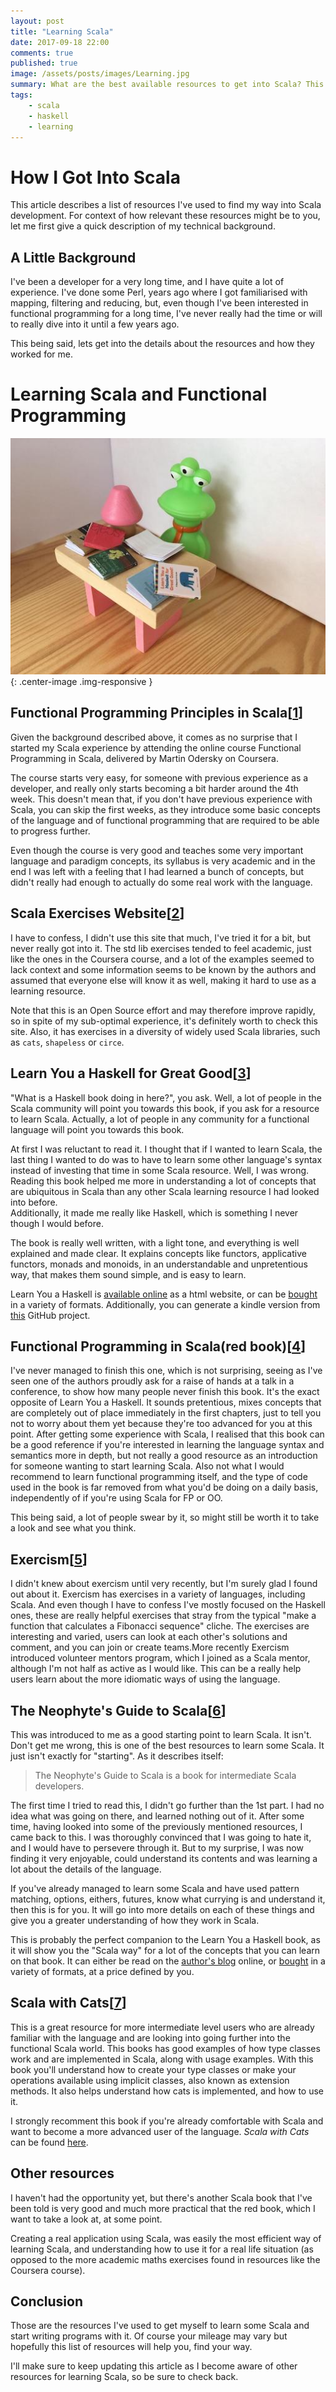 ```yaml
---
layout: post
title: "Learning Scala"
date: 2017-09-18 22:00
comments: true
published: true
image: /assets/posts/images/Learning.jpg
summary: What are the best available resources to get into Scala? This is a compilation of the resources I've personlally used, when getting into Scala, as well as after becoming a professional Scala developer
tags:
    - scala
    - haskell
    - learning
---
```


# How I Got Into Scala

This article describes a list of resources I've used to find my way into Scala development. For context of how relevant these resources might be to you, let me first give a quick description of my technical background.

## A Little Background
I've been a developer for a very long time, and I have quite a lot of experience. I've done some Perl, years ago where I got familiarised with mapping, filtering and reducing, but, even though I've been interested in functional programming for a long time, I've never really had the time or will to really dive into it until a few years ago.

This being said, lets get into the details about the resources and how they worked for me.

# Learning Scala and Functional Programming

![Learning Scala and Functional Programming](/assets/posts/images/Learning.jpg){: .center-image .img-responsive }

## Functional Programming Principles in Scala<span class="reference">[[1](https://www.coursera.org/learn/progfun1 "Functional Programming Principles in Scala")] </span>
Given the background described above, it comes as no surprise that I started my Scala experience by attending the online course Functional Programming in Scala, delivered by Martin Odersky on Coursera.

The course starts very easy, for someone with previous experience as a developer, and really only starts becoming a bit harder around the 4th week. This doesn't mean that, if you don't have previous experience with Scala, you can skip the first weeks, as they introduce some basic concepts of the language and of functional programming that are required to be able to progress further.

Even though the course is very good and teaches some very important language and paradigm concepts, its syllabus is very academic and in the end I was left with a feeling that I had learned a bunch of concepts, but didn't really had enough to actually do some real work with the language.

## Scala Exercises Website<span class="reference">[[2](https://www.scala-exercises.org/ "Scala Exercise Website")] </span>
I have to confess, I didn't use this site that much, I've tried it for a bit, but never really got into it. The std lib exercises tended to feel academic, just like the ones in the Coursera course, and a lot of the examples seemed to lack context and some information seems to be known by the authors and assumed that everyone else will know it as well, making it hard to use as a learning resource. 

Note that this is an Open Source effort and may therefore improve rapidly, so in spite of my sub-optimal experience, it's definitely worth to check this site. Also, it has exercises in a diversity of widely used Scala libraries, such as `cats`, `shapeless` or `circe`.

## Learn You a Haskell for Great Good<span class="reference">[[3](http://learnyouahaskell.com/ "Learn You a Haskell for Great Good")] </span>
"What is a Haskell book doing in here?", you ask. Well, a lot of people in the Scala community will point you towards this book, if you ask for a resource to learn Scala. Actually, a lot of people in any community for a functional language will point you towards this book.

At first I was reluctant to read it. I thought that if I wanted to learn Scala, the last thing I wanted to do was to have to learn some other language's syntax instead of investing that time in some Scala resource. Well, I was wrong. Reading this book helped me more in understanding a lot of concepts that are ubiquitous in Scala than any other Scala learning resource I had looked into before.  
Additionally, it made me really like Haskell, which is something I never though I would before.

The book is really well written, with a light tone, and everything is well explained and made clear. It explains concepts like functors, applicative functors, monads and monoids, in an understandable and unpretentious way, that makes them sound simple, and is easy to learn.

Learn You a Haskell is [available online](http://learnyouahaskell.com/chapters) as a html website, or can be [bought](https://www.nostarch.com/lyah.htm) in a variety of formats. Additionally, you can generate a kindle version from [this](https://github.com/igstan/learn-you-a-haskell-kindle) GitHub project.

## Functional Programming in Scala(red book)<span class="reference">[[4](https://www.amazon.co.uk/Functional-Programming-Scala-Paul-Chiusano/dp/1617290653/ "Functional Programming in Scala")] </span>
I've never managed to finish this one, which is not surprising, seeing as I've seen one of the authors proudly ask for a raise of hands at a talk in a conference, to show how many people never finish this book. It's the exact opposite of Learn You a Haskell. It sounds pretentious, mixes concepts that are completely out of place immediately in the first chapters, just to tell you not to worry about them yet because they're too advanced for you at this point. After getting some experience with Scala, I realised that this book can be a good reference if you're interested in learning the language syntax and semantics more in depth, but not really a good resource as an introduction for someone wanting to start learning Scala. Also not what I would recommend to learn functional programming itself, and the  type of code used in the book is far removed from what you'd be doing on a daily basis, independently of if you're using Scala for FP or OO.

This being said, a lot of people swear by it, so might still be worth it to take a look and see what you think.

## Exercism<span class="reference">[[5](http://exercism.io/languages/scala/about "Exercism.io")] </span>
I didn't knew about exercism until very recently, but I'm surely glad I found out about it. Exercism has exercises in a variety of languages, including Scala. And even though I have to confess I've mostly focused on the Haskell ones, these are really helpful exercises that stray from the typical "make a function that calculates a Fibonacci sequence" cliche. The exercises are interesting and varied, users can look at each other's solutions and comment, and you can join or create teams.More recently Exercism introduced volunteer mentors program, which I joined as a Scala mentor, although I'm not half as active as I would like. This can be a really help users learn about the more idiomatic ways of using the language.

## The Neophyte's Guide to Scala<span class="reference">[[6](http://danielwestheide.com/scala/neophytes.html "The Neophyte's Guide to Scala")] </span>
This was introduced to me as a good starting point to learn Scala. It isn't. Don't get me wrong, this is one of the best resources to learn some Scala. It just isn't exactly for "starting". As it describes itself:

> The Neophyte's Guide to Scala is a book for intermediate Scala developers.

The first time I tried to read this, I didn't go further than the 1st part. I had no idea what was going on there, and learned nothing out of it. After some time, having looked into some of the previously mentioned resources, I came back to this. I was thoroughly convinced that I was going to hate it, and I would have to persevere through it. But to my surprise, I was now finding it very enjoyable, could understand its contents and was learning a lot about the details of the language.

If you've already managed to learn some Scala and have used pattern matching, options, eithers, futures, know what currying is and understand it, then this is for you. It will go into more details on each of these things and give you a greater understanding of how they work in Scala.

This is probably the perfect companion to the Learn You a Haskell book, as it will show you the "Scala way" for a lot of the concepts that you can learn on that book.
It can either be read on the [author's blog](http://danielwestheide.com/scala/neophytes.html) online, or [bought](https://leanpub.com/theneophytesguidetoscala) in a variety of formats, at a price defined by you.

## Scala with Cats<span class="reference">[[7](https://underscore.io/books/scala-with-cats/ "Scala with Cats")] </span>
This is a great resource for more intermediate level users who are already
familiar with the language and are looking into going further into the
functional Scala world. This books has good examples of how type classes work
and are implemented in Scala, along with usage examples. With this book you'll
understand how to create your type classes or make your operations available
using implicit classes, also known as extension methods. It also helps
understand how cats is implemented, and how to use it.

I strongly recomment this book if you're already comfortable with Scala and
want to become a more advanced user of the language. _Scala with Cats_ can be
found [here](https://underscore.io/books/scala-with-cats/).

## Other resources
I haven't had the opportunity yet, but there's another Scala book that I've been told is very good and much more practical that the red book, which I want to take a look at, at some point.

Creating a real application using Scala, was easily the most efficient way of learning Scala, and understanding how to use it for a real life situation (as opposed to the more academic maths exercises found in resources like the Coursera course).

## Conclusion
Those are the resources I've used to get myself to learn some Scala and start writing programs with it. Of course your mileage may vary but hopefully this list of resources will help you, find your way.

I'll make sure to keep updating this article as I become aware of other
resources for learning Scala, so be sure to check back.
